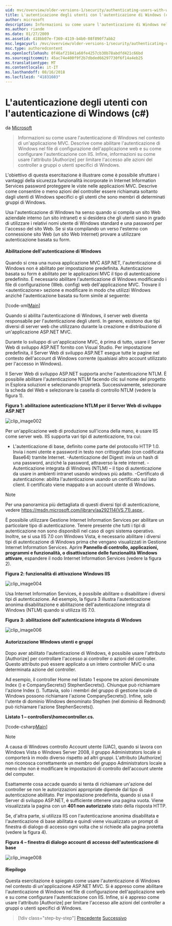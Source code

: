 ```yaml
---
uid: mvc/overview/older-versions-1/security/authenticating-users-with-windows-authentication-cs
title: L'autenticazione degli utenti con l'autenticazione di Windows (c#) | Microsoft Docs
author: microsoft
description: Informazioni su come usare l'autenticazione di Windows nel contesto di un'applicazione MVC. Descrive come abilitare l'autenticazione di Windows all'interno di co web dell'applicazione...
ms.author: riande
ms.date: 01/27/2009
ms.assetid: 418bb07e-f369-4119-b4b0-08f890f7abb2
msc.legacyurl: /mvc/overview/older-versions-1/security/authenticating-users-with-windows-authentication-cs
msc.type: authoredcontent
ms.openlocfilehash: 0f46af21841a60fe4257cb30b78abdfd421c66bd
ms.sourcegitcommit: 45ac74e400f9f2b7dbded66297730f6f14a4eb25
ms.translationtype: MT
ms.contentlocale: it-IT
ms.lasthandoff: 08/16/2018
ms.locfileid: "41831603"
---
```

<a name="authenticating-users-with-windows-authentication-c"></a>L'autenticazione degli utenti con l'autenticazione di Windows (c#)
====================
da [Microsoft](https://github.com/microsoft)

> Informazioni su come usare l'autenticazione di Windows nel contesto di un'applicazione MVC. Descrive come abilitare l'autenticazione di Windows nel file di configurazione dell'applicazione web e su come configurare l'autenticazione con IIS. Infine, informazioni su come usare l'attributo [Authorize] per limitare l'accesso alle azioni del controller a gruppi o utenti specifici di Windows.


L'obiettivo di questa esercitazione è illustrare come è possibile sfruttare i vantaggi della sicurezza funzionalità incorporate in Internet Information Services password proteggere le viste nelle applicazioni MVC. Descrive come consentire o meno azioni del controller essere richiamata soltanto dagli utenti di Windows specifici o gli utenti che sono membri di determinati gruppi di Windows.

Usa l'autenticazione di Windows ha senso quando si compila un sito Web aziendale interno (un sito intranet) e si desidera che gli utenti siano in grado di utilizzare i relativi nomi utente di Windows standard e una password per l'accesso del sito Web. Se si sta compilando un verso l'esterno con connessione sito Web (un sito Web Internet) provare a utilizzare autenticazione basata su form.

#### <a name="enabling-windows-authentication"></a>Abilitazione dell'autenticazione di Windows

Quando si crea una nuova applicazione MVC ASP.NET, l'autenticazione di Windows non è abilitato per impostazione predefinita. Autenticazione basata su form è abilitato per le applicazioni MVC il tipo di autenticazione predefinito. È necessario abilitare l'autenticazione di Windows modificando i file di configurazione (Web. config) web dell'applicazione MVC. Trovare il &lt;autenticazione&gt; sezione e modificare in modo che utilizzi Windows anziché l'autenticazione basata su form simile al seguente:

[!code-xml[Main](authenticating-users-with-windows-authentication-cs/samples/sample1.xml)]

Quando si abilita l'autenticazione di Windows, il server web diventa responsabile per l'autenticazione degli utenti. In genere, esistono due tipi diversi di server web che utilizzano durante la creazione e distribuzione di un'applicazione ASP.NET MVC.

Durante lo sviluppo di un'applicazione MVC, è prima di tutto, usare il Server Web di sviluppo ASP.NET fornito con Visual Studio. Per impostazione predefinita, il Server Web di sviluppo ASP.NET esegue tutte le pagine nel contesto dell'account di Windows corrente (qualsiasi altro account utilizzato per l'accesso in Windows).

Il Server Web di sviluppo ASP.NET supporta anche l'autenticazione NTLM. È possibile abilitare l'autenticazione NTLM facendo clic sul nome del progetto in Esplora soluzioni e selezionando proprietà. Successivamente, selezionare la scheda del Web e selezionare la casella di controllo NTLM (vedere la figura 1).

**Figura 1: abilitazione autenticazione NTLM per il Server Web di sviluppo ASP.NET**

![clip_image002](authenticating-users-with-windows-authentication-cs/_static/image1.jpg)

Per un'applicazione web di produzione sull'icona della mano, è usare IIS come server web. IIS supporta vari tipi di autenticazione, tra cui:

- L'autenticazione di base, definito come parte del protocollo HTTP 1.0. Invia i nomi utente e password in testo non crittografato (con codificata Base64) tramite Internet. -Autenticazione del Digest: invia un hash di una password, anziché la password, attraverso la rete internet. -Autenticazione integrata di Windows (NTLM) – il tipo di autenticazione da usare in ambienti intranet usando windows più adatto. -Certificato di autenticazione: abilita l'autenticazione usando un certificato sul lato client. Il certificato viene mappato a un account utente di Windows.

> [!NOTE] 
> 
> Per una panoramica più dettagliata di questi diversi tipi di autenticazione, vedere [ https://msdn.microsoft.com/library/aa292114(VS.71).aspx ](https://msdn.microsoft.com/library/aa292114(VS.71).aspx).


È possibile utilizzare Gestione Internet Information Services per abilitare un particolare tipo di autenticazione. Tenere presente che tutti i tipi di autenticazione non sono disponibili nel caso di ogni sistema operativo. Inoltre, se si usa IIS 7.0 con Windows Vista, è necessario abilitare i diversi tipi di autenticazione di Windows prima che vengano visualizzati in Gestione Internet Information Services. Aprire **Pannello di controllo, applicazioni, programmi e funzionalità, o disattivazione delle funzionalità Windows attivare**, espandere il nodo Internet Information Services (vedere la figura 2).

**Figura 2: funzionalità di attivazione Windows IIS**

![clip_image004](authenticating-users-with-windows-authentication-cs/_static/image2.jpg)

Usa Internet Information Services, è possibile abilitare o disabilitare i diversi tipi di autenticazione. Ad esempio, la figura 3 illustra l'autenticazione anonima disabilitazione e abilitazione dell'autenticazione integrata di Windows (NTLM) quando si utilizza IIS 7.0.

**Figura 3: abilitazione dell'autenticazione integrata di Windows**

![clip_image006](authenticating-users-with-windows-authentication-cs/_static/image3.jpg)

#### <a name="authorizing-windows-users-and-groups"></a>Autorizzazione Windows utenti e gruppi

Dopo aver abilitato l'autenticazione di Windows, è possibile usare l'attributo [Authorize] per controllare l'accesso ai controller o azioni del controller. Questo attributo può essere applicato a un intero controller MVC o una determinata azione del controller.

Ad esempio, il controller Home nel listato 1 espone tre azioni denominate Index () e CompanySecrets() StephenSecrets(). Chiunque può richiamare l'azione Index (). Tuttavia, solo i membri del gruppo di gestione locale di Windows possono richiamare l'azione CompanySecrets(). Infine, solo l'utente di dominio Windows denominato Stephen (nel dominio di Redmond) può richiamare l'azione StephenSecrets().

**Listato 1 – controllers\homecontroller.cs.**

[!code-csharp[Main](authenticating-users-with-windows-authentication-cs/samples/sample2.cs)]

> [!NOTE] 
> 
> A causa di Windows controllo Account utente (UAC), quando si lavora con Windows Vista o Windows Server 2008, il gruppo Administrators locale si comporterà in modo diverso rispetto ad altri gruppi. L'attributo [Authorize] non riconosca correttamente un membro del gruppo Administrators locale a meno che non è modificare le impostazioni di controllo dell'account utente del computer.


Esattamente cosa accade quando si tenta di richiamare un'azione del controller se non le autorizzazioni appropriate dipende dal tipo di autenticazione abilitato. Per impostazione predefinita, quando si usa il Server di sviluppo ASP.NET, è sufficiente ottenere una pagina vuota. Viene visualizzata la pagina con un **401 non autorizzato** stato della risposta HTTP.

Se, d'altra parte, si utilizza IIS con l'autenticazione anonima disabilitata e l'autenticazione di base abilitata e quindi viene visualizzato un prompt di finestra di dialogo di accesso ogni volta che si richiede alla pagina protetta (vedere la figura 4).

**Figura 4 – finestra di dialogo account di accesso dell'autenticazione di base**

![clip_image008](authenticating-users-with-windows-authentication-cs/_static/image4.jpg)

#### <a name="summary"></a>Riepilogo

Questa esercitazione è spiegato come usare l'autenticazione di Windows nel contesto di un'applicazione ASP.NET MVC. Si è appreso come abilitare l'autenticazione di Windows nel file di configurazione dell'applicazione web e su come configurare l'autenticazione con IIS. Infine, si è appreso come usare l'attributo [Authorize] per limitare l'accesso alle azioni del controller a gruppi o utenti specifici di Windows.

> [!div class="step-by-step"]
> [Precedente](authenticating-users-with-forms-authentication-cs.md)
> [Successivo](preventing-javascript-injection-attacks-cs.md)
